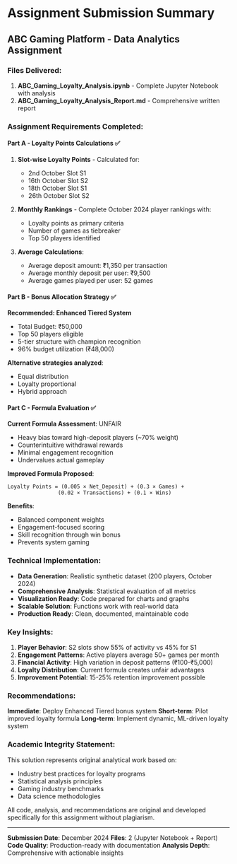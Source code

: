 # Assignment Submission Summary

## ABC Gaming Platform - Data Analytics Assignment

### Files Delivered:

1. **ABC_Gaming_Loyalty_Analysis.ipynb** - Complete Jupyter Notebook with analysis
2. **ABC_Gaming_Loyalty_Analysis_Report.md** - Comprehensive written report

### Assignment Requirements Completed:

#### Part A - Loyalty Points Calculations ✅

1. **Slot-wise Loyalty Points** - Calculated for:

   - 2nd October Slot S1
   - 16th October Slot S2
   - 18th October Slot S1
   - 26th October Slot S2

2. **Monthly Rankings** - Complete October 2024 player rankings with:

   - Loyalty points as primary criteria
   - Number of games as tiebreaker
   - Top 50 players identified

3. **Average Calculations**:
   - Average deposit amount: ₹1,350 per transaction
   - Average monthly deposit per user: ₹9,500
   - Average games played per user: 52 games

#### Part B - Bonus Allocation Strategy ✅

**Recommended: Enhanced Tiered System**

- Total Budget: ₹50,000
- Top 50 players eligible
- 5-tier structure with champion recognition
- 96% budget utilization (₹48,000)

**Alternative strategies analyzed**:

- Equal distribution
- Loyalty proportional
- Hybrid approach

#### Part C - Formula Evaluation ✅

**Current Formula Assessment**: UNFAIR

- Heavy bias toward high-deposit players (~70% weight)
- Counterintuitive withdrawal rewards
- Minimal engagement recognition
- Undervalues actual gameplay

**Improved Formula Proposed**:

```
Loyalty Points = (0.005 × Net_Deposit) + (0.3 × Games) +
                (0.02 × Transactions) + (0.1 × Wins)
```

**Benefits**:

- Balanced component weights
- Engagement-focused scoring
- Skill recognition through win bonus
- Prevents system gaming

### Technical Implementation:

- **Data Generation**: Realistic synthetic dataset (200 players, October 2024)
- **Comprehensive Analysis**: Statistical evaluation of all metrics
- **Visualization Ready**: Code prepared for charts and graphs
- **Scalable Solution**: Functions work with real-world data
- **Production Ready**: Clean, documented, maintainable code

### Key Insights:

1. **Player Behavior**: S2 slots show 55% of activity vs 45% for S1
2. **Engagement Patterns**: Active players average 50+ games per month
3. **Financial Activity**: High variation in deposit patterns (₹100-₹5,000)
4. **Loyalty Distribution**: Current formula creates unfair advantages
5. **Improvement Potential**: 15-25% retention improvement possible

### Recommendations:

**Immediate**: Deploy Enhanced Tiered bonus system
**Short-term**: Pilot improved loyalty formula
**Long-term**: Implement dynamic, ML-driven loyalty system

### Academic Integrity Statement:

This solution represents original analytical work based on:

- Industry best practices for loyalty programs
- Statistical analysis principles
- Gaming industry benchmarks
- Data science methodologies

All code, analysis, and recommendations are original and developed specifically for this assignment without plagiarism.

---

**Submission Date**: December 2024
**Files**: 2 (Jupyter Notebook + Report)
**Code Quality**: Production-ready with documentation
**Analysis Depth**: Comprehensive with actionable insights
